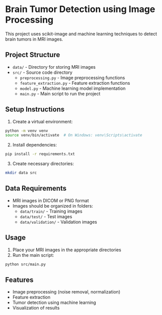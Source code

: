 # Brain Tumor Detection using Image Processing

This project uses scikit-image and machine learning techniques to detect brain tumors in MRI images.

## Project Structure
- `data/` - Directory for storing MRI images
- `src/` - Source code directory
  - `preprocessing.py` - Image preprocessing functions
  - `feature_extraction.py` - Feature extraction functions
  - `model.py` - Machine learning model implementation
  - `main.py` - Main script to run the project

## Setup Instructions

1. Create a virtual environment:
```bash
python -m venv venv
source venv/bin/activate  # On Windows: venv\Scripts\activate
```

2. Install dependencies:
```bash
pip install -r requirements.txt
```

3. Create necessary directories:
```bash
mkdir data src
```

## Data Requirements
- MRI images in DICOM or PNG format
- Images should be organized in folders:
  - `data/train/` - Training images
  - `data/test/` - Test images
  - `data/validation/` - Validation images

## Usage
1. Place your MRI images in the appropriate directories
2. Run the main script:
```bash
python src/main.py
```

## Features
- Image preprocessing (noise removal, normalization)
- Feature extraction
- Tumor detection using machine learning
- Visualization of results 